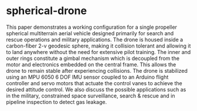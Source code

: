 # spherical-drone
This paper demonstrates a working configuration for a single propeller spherical multiterrain aerial vehicle designed primarily for search and rescue operations and military applications. The drone is housed inside a carbon-fiber 2-v geodesic sphere, making
it collision tolerant and allowing it to land anywhere
without the need for extensive pilot training. The inner
and outer rings constitute a gimbal mechanism which is
decoupled from the motor and electronics embedded on
the central frame. This allows the drone to remain stable
after experiencing collisions. The drone is stabilized
using an MPU 6050 6 DOF IMU sensor coupled to an
Arduino flight controller and servo motors that actuate
the control vanes to achieve the desired attitude control.
We also discuss the possible applications such as in the
military, constrained space surveillance, search & rescue
and in pipeline inspection to detect gas leakage.
